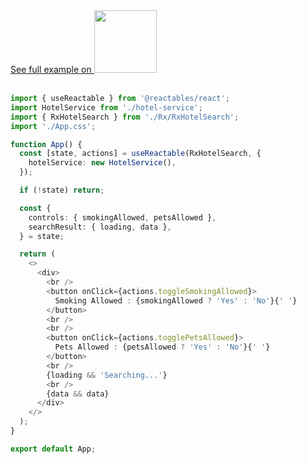 <a href="https://stackblitz.com/edit/vitejs-vite-bbdsdv?file=src%2FApp.tsx" target="_blank" rel="noreferrer">
 See full example on <img src="/stackblitz.png" width="100" />
<a>

<br>
<br>


```typescript
import { useReactable } from '@reactables/react';
import HotelService from './hotel-service';
import { RxHotelSearch } from './Rx/RxHotelSearch';
import './App.css';

function App() {
  const [state, actions] = useReactable(RxHotelSearch, {
    hotelService: new HotelService(),
  });

  if (!state) return;

  const {
    controls: { smokingAllowed, petsAllowed },
    searchResult: { loading, data },
  } = state;

  return (
    <>
      <div>
        <br />
        <button onClick={actions.toggleSmokingAllowed}>
          Smoking Allowed : {smokingAllowed ? 'Yes' : 'No'}{' '}
        </button>
        <br />
        <br />
        <button onClick={actions.togglePetsAllowed}>
          Pets Allowed : {petsAllowed ? 'Yes' : 'No'}{' '}
        </button>
        <br />
        {loading && 'Searching...'}
        <br />
        {data && data}
      </div>
    </>
  );
}

export default App;
```